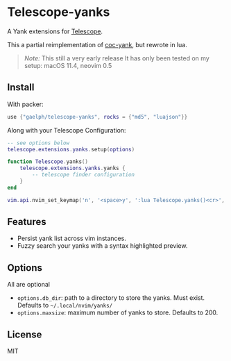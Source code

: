 # Telescope-yanks

A Yank extensions for [Telescope](https://github.com/nvim-telescope/telescope.nvim).

This a partial reimplementation of [coc-yank](https://github.com/neoclide/coc-yank), but rewrote in lua.

> *Note:* This still a very early release 
> It has only been tested on my setup: macOS 11.4, neovim 0.5

## Install

With packer:
```lua
use {"gaelph/telescope-yanks", rocks = {"md5", "luajson"}}
```

Along with your Telescope Configuration:
```lua
-- see options below
telescope.extensions.yanks.setup(options)

function Telescope.yanks()
    telescope.extensions.yanks.yanks {
        -- telescope finder configuration
    }
end

vim.api.nvim_set_keymap('n', '<space>y', ':lua Telescope.yanks()<cr>', {silent = true})
```

## Features

 * Persist yank list across vim instances.
 * Fuzzy search your yanks with a syntax highlighted preview.

## Options

All are optional

 * `options.db_dir`: path to a directory to store the yanks. Must exist. Defaults to `~/.local/nvim/yanks/`
 * `options.maxsize`: maximum number of yanks to store. Defaults to 200.

## License

MIT
